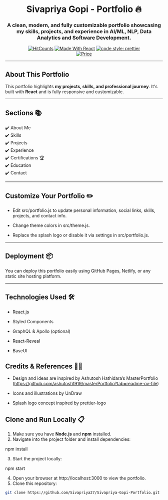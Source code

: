 <h1 align="center"> Sivapriya Gopi - Portfolio 🔥 </h1> 
<h3 align="center"> A clean, modern, and fully customizable portfolio showcasing my skills, projects, and experience in AI/ML, NLP, Data Analytics and Software Development. </h3>

<p align="center">
  <a href="http://hits.dwyl.com/Sivapriya27/Sivapriya-Gopi-Portfolio"><img alt="HitCounts" src="http://hits.dwyl.com/Sivapriya27/Sivapriya-Gopi-Portfolio.svg" /></a>
  <a href="https://reactjs.org/"><img alt="Made With React" src="https://img.shields.io/badge/made%20with-react-61DAFB?style=flat-square" /></a>
  <a href="https://github.com/prettier/prettier"><img alt="code style: prettier" src="https://img.shields.io/badge/code_style-prettier-ff69b4.svg?style=flat-square" /></a>
  <br/>
  <a href="https://img.shields.io/badge/price-free-ff69b4"><img alt="Price" src="https://img.shields.io/badge/price-free-ff69b4?style=flat-square" /></a>
</p>

---

## About This Portfolio

This portfolio highlights **my projects, skills, and professional journey**. It's built with **React** and is fully responsive and customizable.

---

## Sections 📚

✔️ About Me  
✔️ Skills  
✔️ Projects  
✔️ Experience  
✔️ Certifications 🏆  
✔️ Education  
✔️ Contact

---

## Customize Your Portfolio ✏️

- Edit src/portfolio.js to update personal information, social links, skills, projects, and contact info.

- Change theme colors in src/theme.js.

- Replace the splash logo or disable it via settings in src/portfolio.js.

---

## Deployment 📦

You can deploy this portfolio easily using GitHub Pages, Netlify, or any static site hosting platform.

---

## Technologies Used 🛠️

- React.js

- Styled Components

- GraphQL & Apollo (optional)

- React-Reveal

- BaseUI

## Credits & References 👏🏻

- Design and ideas are inspired by Ashutosh Hathidara’s MasterPortfolio (https://github.com/ashutosh1919/masterPortfolio?tab=readme-ov-file)

- Icons and illustrations by UnDraw

- Splash logo concept inspired by prettier-logo

## Clone and Run Locally 📋

1. Make sure you have **Node.js** and **npm** installed.
2. Navigate into the project folder and install dependencies:

npm install

3. Start the project locally:

npm start

4. Open your browser at http://localhost:3000 to view the portfolio.
5. Clone this repository:

```bash
git clone https://github.com/Sivapriya27/Sivapriya-Gopi-Portfolio.git
```
